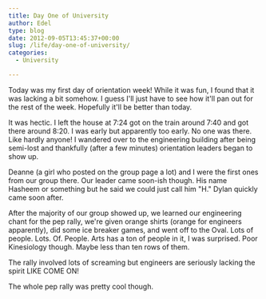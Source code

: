 ```yaml
---
title: Day One of University
author: Edel
type: blog
date: 2012-09-05T13:45:37+00:00
slug: /life/day-one-of-university/
categories:
  - University

---
```

Today was my first day of orientation week! While it was fun, I found that it was lacking a bit somehow. I guess I'll just have to see how it'll pan out for the rest of the week. Hopefully it'll be better than today.

It was hectic. I left the house at 7:24 got on the train around 7:40 and got there around 8:20. I was early but apparently too early. No one was there. Like hardly anyone! I wandered over to the engineering building after being semi-lost and thankfully (after a few minutes) orientation leaders began to show up.

Deanne (a girl who posted on the group page a lot) and I were the first ones from our group there. Our leader came soon-ish though. His name Hasheem or something but he said we could just call him "H." Dylan quickly came soon after.

After the majority of our group showed up, we learned our engineering chant for the pep rally, we're given orange shirts (orange for engineers apparently), did some ice breaker games, and went off to the Oval. Lots of people. Lots. Of. People. Arts has a ton of people in it, I was surprised. Poor Kinesiology though. Maybe less than ten rows of them.

The rally involved lots of screaming but engineers are seriously lacking the spirit LIKE COME ON!

The whole pep rally was pretty cool though.


